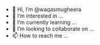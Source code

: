 - 👋 Hi, I’m @waqasmugheera
- 👀 I’m interested in ...
- 🌱 I’m currently learning ...
- 💞️ I’m looking to collaborate on ...
- 📫 How to reach me ...

<!---
waqasmugheera/waqasmugheera is a ✨ special ✨ repository because its `README.md` (this file) appears on your GitHub profile.
You can click the Preview link to take a look at your changes.
--->
